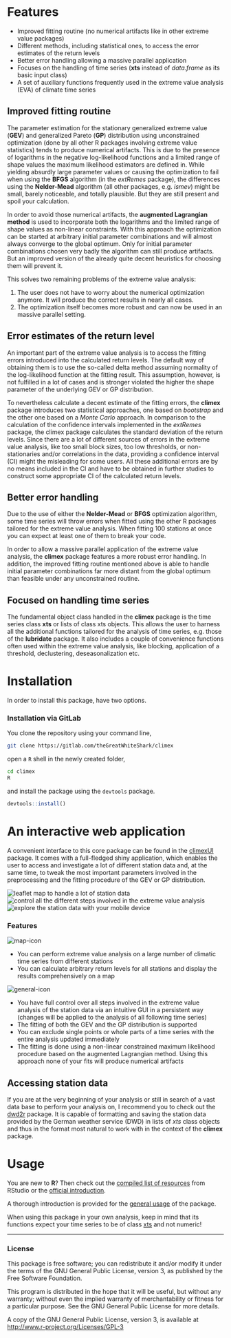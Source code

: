 # Features

- Improved fitting routine (no numerical artifacts like in other
  extreme value packages)
- Different methods, including statistical ones, to access the error
  estimates of the return levels
- Better error handling allowing a massive parallel application
- Focuses on the handling of time series (**xts** instead of
  *data.frame* as its basic input class)
- A set of auxiliary functions frequently used in the extreme value
  analysis (EVA) of climate time series

## Improved fitting routine

The parameter estimation for the stationary generalized extreme value
(**GEV**) and generalized Pareto (**GP**) distribution using
unconstrained optimization (done by all other R packages involving
extreme value statistics) tends to produce numerical artifacts. This
is due to the presence of logarithms in the negative log-likelihood
functions and a limited range of shape values the maximum likelihood
estimators are defined in. While yielding absurdly large parameter
values or causing the optimization to fail when using the **BFGS**
algorithm (in the *extRemes* package), the differences using the
**Nelder-Mead** algorithm (all other packages, e.g. *ismev*) might be
small, barely noticeable, and totally plausible. But they are still
present and spoil your calculation.

In order to avoid those numerical artifacts, the **augmented
Lagrangian method** is used to incorporate both the logarithms and the
limited range of shape values as non-linear constraints. With this
approach the optimization can be started at arbitrary initial
parameter combinations and will almost always converge to the global
optimum. Only for initial parameter combinations chosen very badly the
algorithm can still produce artifacts. But an improved version of the
already quite decent heuristics for choosing them will prevent it.

This solves two remaining problems of the extreme value analysis:
1. The user does not have to worry about the numerical optimization
   anymore. It will produce the correct results in nearly all cases.
2. The optimization itself becomes more robust and can now be used in
   an massive parallel setting.
   
## Error estimates of the return level

An important part of the extreme value analysis is to access the
fitting errors introduced into the calculated return levels. The
default way of obtaining them is to use the so-called delta method
assuming normality of the log-likelihood function at the fitting
result. This assumption, however, is not fulfilled in a lot of cases
and is stronger violated the higher the shape parameter of the
underlying GEV or GP distribution.

To nevertheless calculate a decent estimate of the fitting errors, the
**climex** package introduces two statistical approaches, one based on
*bootstrap* and the other one based on a *Monte Carlo* approach. In
comparison to the calculation of the confidence intervals implemented
in the *extRemes* package, the climex package calculates the standard
deviation of the return levels. Since there are a lot of different
sources of errors in the extreme value analysis, like too small block
sizes, too low thresholds, or non-stationaries and/or correlations in
the data, providing a confidence interval (CI) might the misleading
for some users. All these additional errors are by no means included
in the CI and have to be obtained in further studies to construct some
appropriate CI of the calculated return levels.

## Better error handling

Due to the use of either the **Nelder-Mead** or **BFGS** optimization
algorithm, some time series will throw errors when fitted using the
other R packages tailored for the extreme value analysis. When fitting
100 stations at once you can expect at least one of them to break your
code.

In order to allow a massive parallel application of the extreme value
analysis, the **climex** package features a more robust error
handling. In addition, the improved fitting routine mentioned above
is able to handle initial parameter combinations far more distant
from the global optimum than feasible under any unconstrained routine.

## Focused on handling time series

The fundamental object class handled in the **climex** package is the
time series class **xts** or lists of class xts objects. This allows
the user to harness all the additional functions tailored for the
analysis of time series, e.g. those of the **lubridate** package. It
also includes a couple of convenience functions often used within the
extreme value analysis, like blocking, application of a threshold,
declustering, deseasonalization etc.

# Installation

In order to install this package, have two options.

### Installation via GitLab

You clone the repository using your command line,

``` bash
git clone https://gitlab.com/theGreatWhiteShark/climex
```

open a `R` shell in the newly created folder,

``` bash
cd climex
R
```

and install the package using the `devtools` package.

``` R
devtools::install()
```

# An interactive web application

A convenient interface to this core package can be found in the
[climexUI](https://gitlab.com/theGreatWhiteShark/climexUI) package. It
comes with a full-fledged shiny application, which enables the user to
access and investigate a lot of different station data and, at the
same time, to tweak the most important parameters involved in the
preprocessing and the fitting procedure of the GEV or GP
distribution. 

![leaflet map to handle a lot of station data](res/climex_map.jpeg)
![control all the different steps involved in the extreme value analysis](res/climex_time-series.png)
![explore the station data with your mobile device](res/climex_mobile.jpeg)

### Features

![map-icon](res/glyphicons-2-leaf.png)
- You can perform extreme value analysis on a large number of
  climatic time series from different stations
- You can calculate arbitrary return levels for all 
  stations and display the results comprehensively on a map
  
![general-icon](res/glyphicons-42-charts.png)
- You have full control over all steps involved in the extreme value
  analysis of the station data via an intuitive GUI in a persistent
  way (changes will be applied to the analysis of all following time
  series)
- The fitting of both the GEV and the GP distribution is supported
- You can exclude single points or whole parts of a time series 
  with the entire analysis updated immediately
- The fitting is done using a non-linear constrained maximum
  likelihood procedure based on the augmented Lagrangian method. Using
  this approach none of your fits will produce numerical artifacts

## Accessing station data

If you are at the very beginning of your analysis or still in search
of a vast data base to perform your analysis on, I recommend you
to check out the [dwd2r](https://gitlab.com/theGreatWhiteShark/dwd2r)
package. It is capable of formatting and saving the station data
provided by the German weather service (DWD) in lists of *xts*
class objects and thus in the format most natural to work with in the
context of the **climex** package. 

# Usage

You are new to **R**? Then check out the [compiled list of
resources](https://www.rstudio.com/online-learning/#R) from RStudio or
the [official
introduction](https://CRAN.R-project.org/doc/manuals/R-intro.pdf).

A thorough introduction is provided for the [general
usage](vignettes/general-usage.Rmd) of the package.

When using this package in your own analysis, keep in mind that its
functions expect your time series to be of class
[xts](https://CRAN.R-project.org/web/packages/xts/index.html) and not
numeric!

---

### License

This package is free software; you can redistribute it and/or modify it
under the terms of the GNU General Public License, version 3, as
published by the Free Software Foundation.

This program is distributed in the hope that it will be useful, but
without any warranty; without even the implied warranty of
merchantability or fitness for a particular purpose.  See the GNU
General Public License for more details.

A copy of the GNU General Public License, version 3, is available at
<http://www.r-project.org/Licenses/GPL-3>
